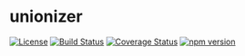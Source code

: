 # unionizer

[![License][ASL-2.0 badge]][ASL-2.0] [![Build Status][Travis badge]][Travis] [![Coverage Status][Coverage badge]][Coveralls] [![npm version][npm badge]][npm]

[Coverage badge]: https://coveralls.io/repos/github/vjrasane/unionizer/badge.svg?service=github
[Coveralls]: https://coveralls.io/github/vjrasane/unionizer
[ASL-2.0 badge]: https://img.shields.io/badge/License-Apache%202.0-blue.svg
[ASL-2.0]: https://opensource.org/licenses/Apache-2.0
[Travis]: https://travis-ci.org/vjrasane/unionizer
[Travis badge]: https://travis-ci.org/vjrasane/unionizer.svg?branch=master
[npm badge]: https://badge.fury.io/js/unionizer.svg?service=github
[npm]: https://badge.fury.io/js/unionizer
